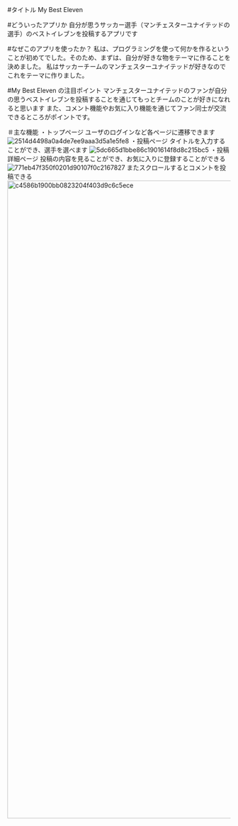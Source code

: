 #タイトル
My Best Eleven

#どういったアプリか
自分が思うサッカー選手（マンチェスターユナイテッドの選手）のベストイレブンを投稿するアプリです

#なぜこのアプリを使ったか？
私は、プログラミングを使って何かを作るということが初めてでした。そのため、まずは、自分が好きな物をテーマに作ることを決めました。
私はサッカーチームのマンチェスターユナイテッドが好きなのでこれをテーマに作りました。

#My Best Eleven の注目ポイント
マンチェスターユナイテッドのファンが自分の思うベストイレブンを投稿することを通じてもっとチームのことが好きになれると思います
また、コメント機能やお気に入り機能を通じてファン同士が交流できるところがポイントです。

＃主な機能
・トップページ
  ユーザのログインなど各ページに遷移できます
![2514d4498a0a4de7ee9aaa3d5a1e5fe8](https://user-images.githubusercontent.com/61111651/79474293-2cbc7800-8041-11ea-920c-01196f27e249.jpg)
・投稿ページ
  タイトルを入力することができ、選手を選べます
  ![5dc665d1bbe86c1901614f8d8c215bc5](https://user-images.githubusercontent.com/61111651/79475022-1f53bd80-8042-11ea-9d20-05e8adc33cc3.jpg)
・投稿詳細ページ
  投稿の内容を見ることができ、お気に入りに登録することができる
  ![771eb47f350f0201d90107f0c2167827](https://user-images.githubusercontent.com/61111651/79475307-778abf80-8042-11ea-9865-072519024a37.jpg)
  またスクロールするとコメントを投稿できる
  <img width="1438" alt="c4586b1900bb0823204f403d9c6c5ece" src="https://user-images.githubusercontent.com/61111651/79475415-98531500-8042-11ea-9b87-b2f83bb80e7b.png">
